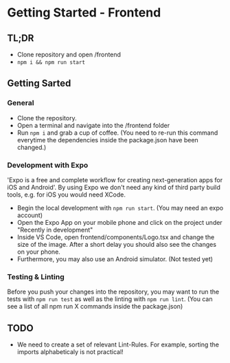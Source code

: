 # Getting Started - Frontend

## TL;DR
- Clone repository and open /frontend
- `npm i && npm run start`

## Getting Sarted

### General
- Clone the repository.
- Open a terminal and navigate into the /frontend folder
- Run `npm i` and grab a cup of coffee. (You need to re-run this command everytime the dependencies inside the package.json have been changed.)

### Development with Expo
'Expo is a free and complete workflow for creating next-generation apps for iOS and Android'. By using Expo we don't need any kind of third party build tools, e.g. for iOS you would need XCode. 
- Begin the local development with `npm run start`. (You may need an expo account)
- Open the Expo App on your mobile phone and click on the project under "Recently in development"
- Inside VS Code, open frontend/components/Logo.tsx and change the size of the image. After a short delay you should also see the changes on your phone.
- Furthermore, you may also use an Android simulator. (Not tested yet)

### Testing & Linting
Before you push your changes into the repository, you may want to run the tests with `npm run test` as well as the linting with `npm run lint`. (You can see a list of all npm run X commands inside the package.json)

## TODO
- We need to create a set of relevant Lint-Rules. For example, sorting the imports alphabeticaly is not practical! 
